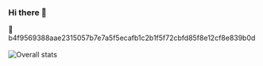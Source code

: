 ### Hi there 👋

🍉 b4f9569388aae2315057b7e7a5f5ecafb1c2b1f5f72cbfd85f8e12cf8e839b0d<br/>
<br/>
![Overall stats](https://github-readme-stats.vercel.app/api?username=sileneer&theme=&show_icons=true&rank_icon=github&count_private=true&bg_color=30,e96443,904e95&title_color=fff&text_color=fff&icon_color=00ff80)

<!--
**sileneer/sileneer** is a ✨ _special_ ✨ repository because its `README.md` (this file) appears on your GitHub profile.

Here are some ideas to get you started:

- 🔭 I’m currently working on ...
- 🌱 I’m currently learning ...
- 👯 I’m looking to collaborate on ...
- 🤔 I’m looking for help with ...
- 💬 Ask me about ...
- 📫 How to reach me: ...
- 😄 Pronouns: ...
- ⚡ Fun fact: ...
-->
